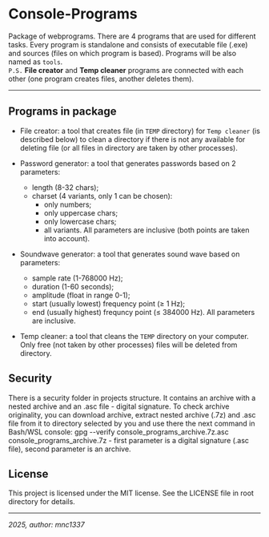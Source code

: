 # Console-Programs

Package of webprograms. There are 4 programs that are used for different tasks. Every program is standalone and consists of executable file (.exe) and sources (files on which program is based). Programs will be also named as `tools`.  
`P.S.` **File creator** and **Temp cleaner** programs are connected with each other (one program creates files, another deletes them).

---

## Programs in package

- File creator: a tool that creates file (in `TEMP` directory) for `Temp cleaner` (is described below) to clean a directory if there is not any available for deleting file (or all files in directory are taken by other processes).

- Password generator: a tool that generates passwords based on 2 parameters:
    - length (8-32 chars);
    - charset (4 variants, only 1 can be chosen):
        - only numbers;
        - only uppercase chars;
        - only lowercase chars;
        - all variants.
    All parameters are inclusive (both points are taken into account).

- Soundwave generator: a tool that generates sound wave based on parameters:
    - sample rate (1-768000 Hz);
    - duration (1-60 seconds);
    - amplitude (float in range 0-1);
    - start (usually lowest) frequency point (≥ 1 Hz);
    - end (usually highest) frequncy point (≤ 384000 Hz).
    All parameters are inclusive.

- Temp cleaner: a tool that cleans the `TEMP` directory on your computer. Only free (not taken by other processes) files will be deleted from directory.

## Security

There is a security folder in projects structure. It contains an archive with a nested archive and an .asc file - digital signature. To check archive originality, you can download archive, extract nested archive (.7z) and .asc file from it to directory selected by you and use there the next command in Bash/WSL console: gpg --verify console_programs_archive.7z.asc console_programs_archive.7z - first parameter is a digital signature (.asc file), second parameter is an archive.

## License

This project is licensed under the MIT license. See the LICENSE file in root directory for details.

---

*2025, author: mnc1337*
